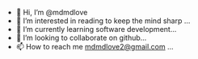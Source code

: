 - 👋 Hi, I’m @mdmdlove
- 👀 I’m interested in reading to keep the mind sharp ...
- 🌱 I’m currently learning  software development...
- 💞️ I’m looking to collaborate on  github...
- 📫 How to reach me mdmdlove2@gmail.com ...

<!---
mdmdlove/mdmdlove is a ✨ special ✨ repository because its `README.md` (this file) appears on your GitHub profile.
You can click the Preview link to take a look at your changes.
--->
